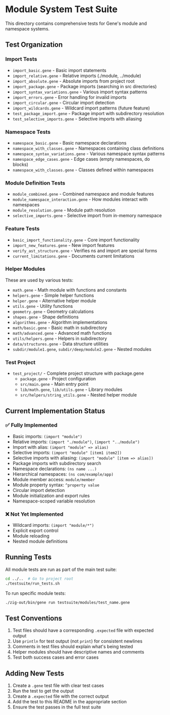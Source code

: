 # Module System Test Suite

This directory contains comprehensive tests for Gene's module and namespace systems.

## Test Organization

### Import Tests
- `import_basic.gene` - Basic import statements
- `import_relative.gene` - Relative imports (./module, ../module)
- `import_absolute.gene` - Absolute imports from project root
- `import_package.gene` - Package imports (searching in src directories)
- `import_syntax_variations.gene` - Various import syntax patterns
- `import_errors.gene` - Error handling for invalid imports
- `import_circular.gene` - Circular import detection
- `import_wildcards.gene` - Wildcard import patterns (future feature)
- `test_package_import.gene` - Package import with subdirectory resolution
- `test_selective_imports.gene` - Selective imports with aliasing

### Namespace Tests
- `namespace_basic.gene` - Basic namespace declarations
- `namespace_with_classes.gene` - Namespaces containing class definitions
- `namespace_syntax_variations.gene` - Various namespace syntax patterns
- `namespace_edge_cases.gene` - Edge cases (empty namespaces, do blocks)
- `namespace_with_classes.gene` - Classes defined within namespaces

### Module Definition Tests
- `module_combined.gene` - Combined namespace and module features
- `module_namespace_interaction.gene` - How modules interact with namespaces
- `module_resolution.gene` - Module path resolution
- `selective_imports.gene` - Selective import from in-memory namespace

### Feature Tests
- `basic_import_functionality.gene` - Core import functionality
- `import_new_features.gene` - New import features
- `verify_ast_structure.gene` - Verifies ns and import are special forms
- `current_limitations.gene` - Documents current limitations

### Helper Modules
These are used by various tests:
- `math.gene` - Math module with functions and constants
- `helpers.gene` - Simple helper functions
- `helper.gene` - Alternative helper module
- `utils.gene` - Utility functions
- `geometry.gene` - Geometry calculations
- `shapes.gene` - Shape definitions
- `algorithms.gene` - Algorithm implementations
- `math/basic.gene` - Basic math in subdirectory
- `math/advanced.gene` - Advanced math functions
- `utils/helpers.gene` - Helpers in subdirectory
- `data/structures.gene` - Data structure utilities
- `subdir/module1.gene`, `subdir/deep/module2.gene` - Nested modules

### Test Project
- `test_project/` - Complete project structure with package.gene
  - `package.gene` - Project configuration
  - `src/main.gene` - Main entry point
  - `lib/math.gene`, `lib/utils.gene` - Library modules
  - `src/helpers/string_utils.gene` - Nested helper module

## Current Implementation Status

### ✅ Fully Implemented
- Basic imports: `(import "module")`
- Relative imports: `(import "./module")`, `(import "../module")`
- Import with alias: `(import "module" => alias)`
- Selective imports: `(import "module" [item1 item2])`
- Selective imports with aliasing: `(import "module" [item => alias])`
- Package imports with subdirectory search
- Namespace declarations: `(ns name ...)`
- Hierarchical namespaces: `(ns com/example/app)`
- Module member access: `module/member`
- Module property syntax: `^property value`
- Circular import detection
- Module initialization and export rules
- Namespace-scoped variable resolution

### ❌ Not Yet Implemented
- Wildcard imports: `(import "module/*")`
- Explicit export control
- Module reloading
- Nested module definitions

## Running Tests

All module tests are run as part of the main test suite:
```bash
cd ../..  # Go to project root
./testsuite/run_tests.sh
```

To run specific module tests:
```bash
./zig-out/bin/gene run testsuite/modules/test_name.gene
```

## Test Conventions

1. Test files should have a corresponding `.expected` file with expected output
2. Use `println` for test output (not `print`) for consistent newlines
3. Comments in test files should explain what's being tested
4. Helper modules should have descriptive names and comments
5. Test both success cases and error cases

## Adding New Tests

1. Create a `.gene` test file with clear test cases
2. Run the test to get the output
3. Create a `.expected` file with the correct output
4. Add the test to this README in the appropriate section
5. Ensure the test passes in the full test suite